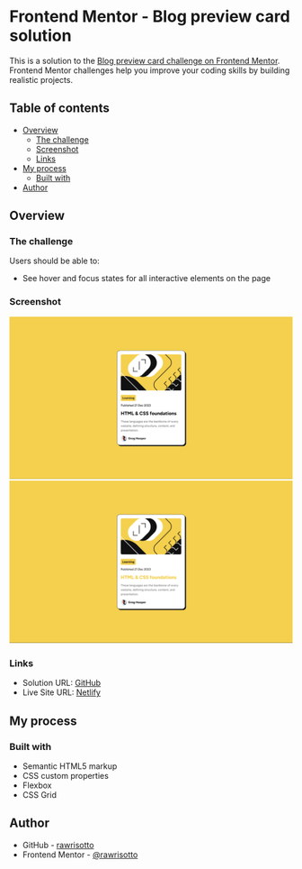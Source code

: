 # Frontend Mentor - Blog preview card solution

This is a solution to the [Blog preview card challenge on Frontend Mentor](https://www.frontendmentor.io/challenges/blog-preview-card-ckPaj01IcS). Frontend Mentor challenges help you improve your coding skills by building realistic projects. 

## Table of contents

- [Overview](#overview)
  - [The challenge](#the-challenge)
  - [Screenshot](#screenshot)
  - [Links](#links)
- [My process](#my-process)
  - [Built with](#built-with)
- [Author](#author)

## Overview

### The challenge

Users should be able to:

- See hover and focus states for all interactive elements on the page

### Screenshot

![Solution](./design/solution.png)
![Solution Active](./design/solution-active.png)

### Links

- Solution URL: [GitHub](https://github.com/rawrisotto/blog-preview-card-main)
- Live Site URL: [Netlify](https://musical-ganache-831171.netlify.app/)

## My process

### Built with

- Semantic HTML5 markup
- CSS custom properties
- Flexbox
- CSS Grid

## Author

- GitHub - [rawrisotto](https://github.com/rawrisotto)
- Frontend Mentor - [@rawrisotto](https://www.frontendmentor.io/profile/rawrisotto)

